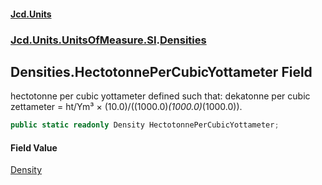 #### [Jcd.Units](index.md 'index')
### [Jcd.Units.UnitsOfMeasure.SI](Jcd.Units.UnitsOfMeasure.SI.md 'Jcd.Units.UnitsOfMeasure.SI').[Densities](Densities.md 'Jcd.Units.UnitsOfMeasure.SI.Densities')

## Densities.HectotonnePerCubicYottameter Field

hectotonne per cubic yottameter defined such that: dekatonne per cubic zettameter = ht/Ym³ ×
(10.0)/((1000.0)*(1000.0)*(1000.0)).

```csharp
public static readonly Density HectotonnePerCubicYottameter;
```

#### Field Value
[Density](Density.md 'Jcd.Units.UnitTypes.Density')